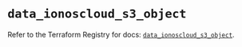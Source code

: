 # `data_ionoscloud_s3_object`

Refer to the Terraform Registry for docs: [`data_ionoscloud_s3_object`](https://registry.terraform.io/providers/ionos-cloud/ionoscloud/6.5.3/docs/data-sources/s3_object).
